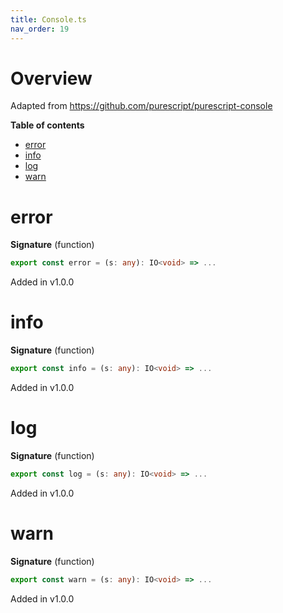 ```yaml
---
title: Console.ts
nav_order: 19
---
```


# Overview

Adapted from https://github.com/purescript/purescript-console

<!-- START doctoc generated TOC please keep comment here to allow auto update -->
<!-- DON'T EDIT THIS SECTION, INSTEAD RE-RUN doctoc TO UPDATE -->
**Table of contents**

- [error](#error)
- [info](#info)
- [log](#log)
- [warn](#warn)

<!-- END doctoc generated TOC please keep comment here to allow auto update -->

# error

**Signature** (function)

```ts
export const error = (s: any): IO<void> => ...
```

Added in v1.0.0

# info

**Signature** (function)

```ts
export const info = (s: any): IO<void> => ...
```

Added in v1.0.0

# log

**Signature** (function)

```ts
export const log = (s: any): IO<void> => ...
```

Added in v1.0.0

# warn

**Signature** (function)

```ts
export const warn = (s: any): IO<void> => ...
```

Added in v1.0.0
